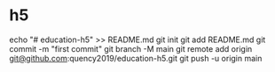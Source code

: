 # h5
echo "# education-h5" >> README.md
git init
git add README.md
git commit -m "first commit"
git branch -M main
git remote add origin git@github.com:quency2019/education-h5.git
git push -u origin main

